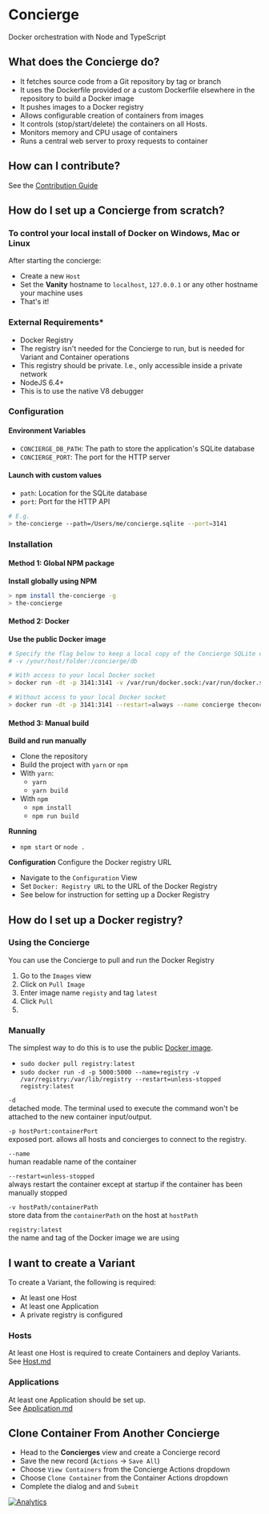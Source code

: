 # Concierge

Docker orchestration with Node and TypeScript

## What does the Concierge do?
- It fetches source code from a Git repository by tag or branch
- It uses the Dockerfile provided or a custom Dockerfile elsewhere in the repository to build a Docker image 
- It pushes images to a Docker registry
- Allows configurable creation of containers from images
- It controls (stop/start/delete) the containers on all Hosts.
- Monitors memory and CPU usage of containers
- Runs a central web server to proxy requests to container

## How can I contribute?      
See the [Contribution Guide](./CONTRIBUTING.md)

## How do I set up a Concierge from scratch?

### To control your local install of Docker on Windows, Mac or Linux

After starting the concierge:
- Create a new `Host`
- Set the **Vanity** hostname to `localhost`, `127.0.0.1` or any other hostname your machine uses
- That's it!

### External Requirements*
- Docker Registry
 - The registry isn't needed for the Concierge to run, but is needed for Variant and Container operations
 - This registry should be private. I.e., only accessible inside a private network
- NodeJS 6.4+
 - This is to use the native V8 debugger

### Configuration

#### Environment Variables
- `CONCIERGE_DB_PATH`: The path to store the application's SQLite database
- `CONCIERGE_PORT`: The port for the HTTP server

#### Launch with custom values
- `path`: Location for the SQLite database
- `port`: Port for the HTTP API
```sh
# E.g.
> the-concierge --path=/Users/me/concierge.sqlite --port=3141
```

### Installation

#### Method 1: Global NPM package
**Install globally using NPM**
```sh
> npm install the-concierge -g
> the-concierge
```

#### Method 2: Docker
**Use the public Docker image**
```sh
# Specify the flag below to keep a local copy of the Concierge SQLite database
# -v /your/host/folder:/concierge/db

# With access to your local Docker socket
> docker run -dt -p 3141:3141 -v /var/run/docker.sock:/var/run/docker.sock --restart=always --name concierge theconcierge/concierge:latest

# Without access to your local Docker socket
> docker run -dt -p 3141:3141 --restart=always --name concierge theconcierge/concierge:latest
```

#### Method 3: Manual build
**Build and run manually**
- Clone the repository  
- Build the project with `yarn` or `npm`
- With `yarn`:
  - `yarn`
  - `yarn build`
- With `npm`
  - `npm install`
  - `npm run build`
  
**Running**
- `npm start` or `node .`

**Configuration**
Configure the Docker registry URL
- Navigate to the `Configuration` View
- Set `Docker: Registry URL` to the URL of the Docker Registry
 - See below for instruction for setting up a Docker Registry

## How do I set up a Docker registry?

### Using the Concierge
You can use the Concierge to pull and run the Docker Registry

1. Go to the `Images` view
2. Click on `Pull Image`
3. Enter image name `registy` and tag `latest`
4. Click `Pull`
5. 

### Manually
The simplest way to do this is to use the public [Docker image](https://hub.docker.com/_/registry/).
- `sudo docker pull registry:latest`
- `sudo docker run -d -p 5000:5000 --name=registry -v /var/registry:/var/lib/registry --restart=unless-stopped registry:latest`

`-d`  
detached mode. The terminal used to execute the command won't be attached to the new container input/output.

`-p hostPort:containerPort`  
exposed port. allows all hosts and concierges to connect to the registry.

`--name`  
human readable name of the container

`--restart=unless-stopped`  
always restart the container except at startup if the container has been manually stopped

`-v hostPath/containerPath`  
store data from the `containerPath` on the host at `hostPath`

`registry:latest`  
the name and tag of the Docker image we are using

## I want to create a Variant
To create a Variant, the following is required:
- At least one Host
- At least one Application
- A private registry is configured

### Hosts
At least one Host is required to create Containers and deploy Variants.  
See [Host.md](./docs/host.md)

### Applications
At least one Application should be set up.  
See  [Application.md](./docs/application.md)


## Clone Container From Another Concierge
- Head to the **Concierges** view and create a Concierge record
- Save the new record (`Actions` -> `Save All`)
- Choose `View Containers` from the Concierge Actions dropdown
- Choose `Clone Container` from the Container Actions dropdown
- Complete the dialog and and `Submit`

[![Analytics](https://ga-beacon.appspot.com/UA-61186849-1/node-concierge/readme)](https://github.com/paypac/node-concierge)